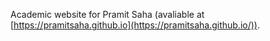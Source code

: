Academic website for Pramit Saha (avaliable at [https://pramitsaha.github.io](https://pramitsaha.github.io/)).
